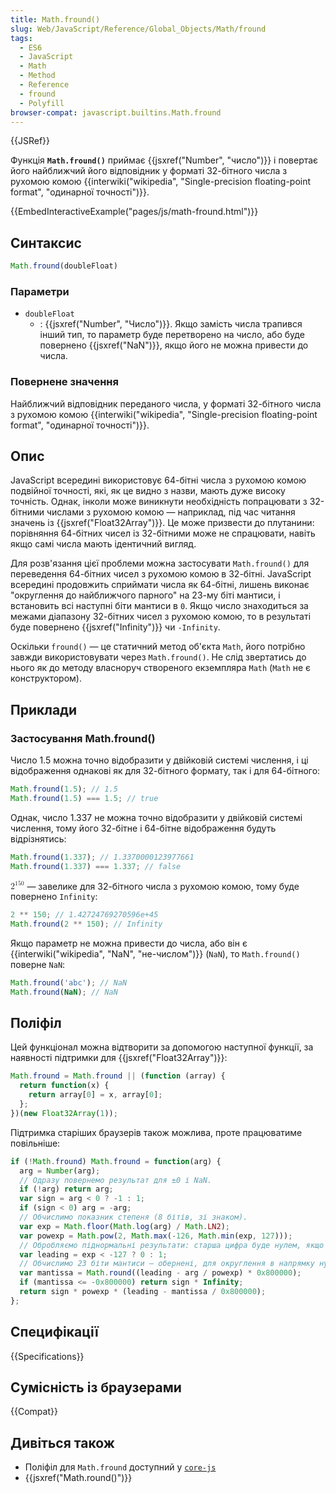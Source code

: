 ```yaml
---
title: Math.fround()
slug: Web/JavaScript/Reference/Global_Objects/Math/fround
tags:
  - ES6
  - JavaScript
  - Math
  - Method
  - Reference
  - fround
  - Polyfill
browser-compat: javascript.builtins.Math.fround
---
```

{{JSRef}}

Функція **`Math.fround()`** приймає {{jsxref("Number", "число")}} і повертає його найближчий його відповідник у форматі 32-бітного числа з рухомою комою {{interwiki("wikipedia", "Single-precision floating-point format", "одинарної точності")}}.

{{EmbedInteractiveExample("pages/js/math-fround.html")}}

## Синтаксис

```js
Math.fround(doubleFloat)
```

### Параметри

- `doubleFloat`
  - : {{jsxref("Number", "Число")}}. Якщо замість числа трапився інший тип, то параметр буде перетворено на число, або буде повернено {{jsxref("NaN")}}, якщо його не можна привести до числа.

### Повернене значення

Найближчий відповідник переданого числа, у форматі 32-бітного числа з рухомою комою {{interwiki("wikipedia", "Single-precision floating-point format", "одинарної точності")}}.

## Опис

JavaScript всередині використовує 64-бітні числа з рухомою комою подвійної точності, які, як це видно з назви, мають дуже високу точність. Однак, інколи може виникнути необхідність попрацювати з 32-бітними числами з рухомою комою — наприклад, під час читання значень із {{jsxref("Float32Array")}}. Це може призвести до плутанини: порівняння 64-бітних чисел із 32-бітними може не спрацювати, навіть якщо самі числа мають ідентичний вигляд.

Для розв'язання цієї проблеми можна застосувати `Math.fround()` для переведення 64-бітних чисел з рухомою комою в 32-бітні. JavaScript всередині продовжить сприймати числа як 64-бітні, лишень виконає "округлення до найближчого парного" на 23-му біті мантиси, і встановить всі наступні біти мантиси в `0`. Якщо число знаходиться за межами діапазону 32-бітних чисел з рухомою комою, то в результаті буде повернено {{jsxref("Infinity")}} чи `-Infinity`.

Оскільки `fround()` — це статичний метод об'єкта `Math`, його потрібно завжди використовувати через `Math.fround()`. Не слід звертатись до нього як до методу власноруч створеного екземпляра `Math` (`Math` не є конструктором).

## Приклади

### Застосування Math.fround()

Число 1.5 можна точно відобразити у двійковій системі числення, і ці відображення однакові як для 32-бітного формату, так і для 64-бітного:

```js
Math.fround(1.5); // 1.5
Math.fround(1.5) === 1.5; // true
```

Однак, число 1.337 не можна точно відобразити у двійковій системі числення, тому його 32-бітне і 64-бітне відображення будуть відрізнятись:

```js
Math.fround(1.337); // 1.3370000123977661
Math.fround(1.337) === 1.337; // false
```

<math><semantics><msup><mn>2</mn>
<mn>150</mn>
</msup><annotation encoding="TeX">2^150</annotation>
</semantics></math> — завелике для 32-бітного числа з рухомою комою, тому буде повернено `Infinity`:

```js
2 ** 150; // 1.42724769270596e+45
Math.fround(2 ** 150); // Infinity
```

Якщо параметр не можна привести до числа, або він є {{interwiki("wikipedia", "NaN", "не-числом")}} (`NaN`), то `Math.fround()` поверне `NaN`:

```js
Math.fround('abc'); // NaN
Math.fround(NaN); // NaN
```

## Поліфіл

Цей функціонал можна відтворити за допомогою наступної функції, за наявності підтримки для {{jsxref("Float32Array")}}:

```js
Math.fround = Math.fround || (function (array) {
  return function(x) {
    return array[0] = x, array[0];
  };
})(new Float32Array(1));
```

Підтримка старіших браузерів також можлива, проте працюватиме повільніше:

```js
if (!Math.fround) Math.fround = function(arg) {
  arg = Number(arg);
  // Одразу повернемо результат для ±0 і NaN.
  if (!arg) return arg;
  var sign = arg < 0 ? -1 : 1;
  if (sign < 0) arg = -arg;
  // Обчислимо показник степеня (8 бітів, зі знаком).
  var exp = Math.floor(Math.log(arg) / Math.LN2);
  var powexp = Math.pow(2, Math.max(-126, Math.min(exp, 127)));
  // Обробляємо піднормальні результати: старша цифра буде нулем, якщо всі біти показника степеня також нулі.
  var leading = exp < -127 ? 0 : 1;
  // Обчислимо 23 біти мантиси — обернені, для округлення в напрямку нуля.
  var mantissa = Math.round((leading - arg / powexp) * 0x800000);
  if (mantissa <= -0x800000) return sign * Infinity;
  return sign * powexp * (leading - mantissa / 0x800000);
};
```

## Специфікації

{{Specifications}}

## Сумісність із браузерами

{{Compat}}

## Дивіться також

- Поліфіл для `Math.fround` доступний у [`core-js`](https://github.com/zloirock/core-js#ecmascript-math)
- {{jsxref("Math.round()")}}
